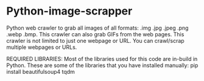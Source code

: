 # Python-image-scrapper
Python web crawler to grab all images of all formats: .img .jpg .jpeg .png .webp .bmp. This crawler can also grab GIFs from the web pages. This crawler is not limited to just one webpage or URL. You can crawl/scrap multiple webpages or URLs.

REQUIRED LIBRARIES:
Most of the libraries used for this code are in-build in Python. These are some of the libraries that you have installed manually:
    pip install beautifulsoup4 tqdm

